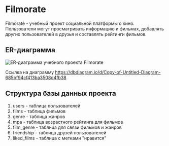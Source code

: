 # Filmorate
Filmorate - учебный проект социальной платформы о кино. Пользователи могут просматривать информацию и фильмах, добавлять других пользователей в друзья и составлять рейтинги фильмов.

## ER-диаграмма
![ER-диаграмма учебного проекта Filmorate]()

Ссылка на диаграмму
https://dbdiagram.io/d/Copy-of-Untitled-Diagram-685bf94cf413ba3508d4fb38

## Структура базы данных проекта
1. users - таблица пользователей
2. films - таблица фильмов
3. genre - таблица жанров
4. mpa - таблица возрастного рейтинга для фильмов
5. film_genre - таблица для связи фильмов и жанров
6. friendship - таблица друзей пользователей
7. liked_films - таблица с метками "нравится"
